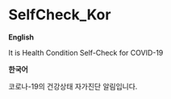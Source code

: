 # SelfCheck_Kor

**English**

It is Health Condition Self-Check for COVID-19

**한국어**

코로나-19의 건강상태 자가진단 알림입니다.
